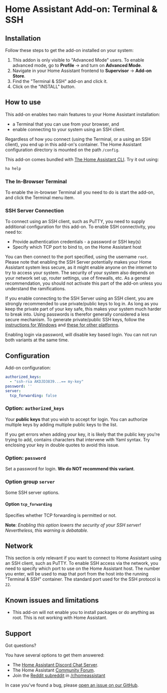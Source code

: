 # Home Assistant Add-on: Terminal & SSH

## Installation

Follow these steps to get the add-on installed on your system:

1. This addon is only visible to "Advanced Mode" users. To enable advanced mode, go to **Profile** -> and turn on **Advanced Mode**.
2. Navigate in your Home Assistant frontend to **Supervisor** -> **Add-on Store**.
3. Find the "Terminal & SSH" add-on and click it.
4. Click on the "INSTALL" button.

## How to use

This add-on enables two main features to your Home Assistant installation:
- a Terminal that you can use from your browser, and
- enable connecting to your system using an SSH client.

Regardless of how you connect (using the Terminal, or a using an SSH client), you end up in this add-on's container. The Home Assistant configuration 
directory is mounted on the path `/config`.

This add-on comes bundled with [The Home Assistant CLI](https://www.home-assistant.io/hassio/commandline/). Try it out using:

```bash
ha help
```

### The In-Browser Terminal

To enable the in-browser Terminal all you need to do is start the add-on, and click the Terminal menu item.

### SSH Server Connection

To connect using an SSH client, such as PuTTY, you need to supply additional configuration for this add-on. To enable SSH connectivity, you need to:

- Provide authentication credentials - a password or SSH key(s)
- Specify which TCP port to bind to, on the Home Assistant host

You can then connect to the port specified, using the username `root`. Please note that enabling the SSH Server potentially makes your Home Assistant system less secure, as it might enable anyone on the internet to try to access your system. The security of your system also depends on your network set up, router settings, use of firewalls, etc. As a general recommendation, you should not activate this part of the add-on unless you understand the ramifications.

If you enable connecting to the SSH Server using an SSH client, you are strongly recommended to use private/public keys to log in. As long as you keep the private part of your key safe, this makes your system much harder to break into. Using passwords is therefor generally considered a less secure mechanism. To generate private/public SSH keys, follow the [instructions for Windows][keygen-windows] and [these for other platforms][keygen].

Enabling login via password, will disable key based login. You can not run both variants at the same time.

## Configuration

Add-on configuration:

```yaml
authorized_keys:
  - "ssh-rsa AKDJD3839...== my-key"
password: ''
server:
  tcp_forwarding: false
```

### Option: `authorized_keys`

Your **public keys** that you wish to accept for login. You can authorize multiple keys by adding multiple public keys to the list.

If you get errors when adding your key, it is likely that the public key you're trying to add, contains characters that intervene with Yaml syntax. Try enclosing your key in double quotes to avoid this issue.

### Option: `password`

Set a password for login. **We do NOT recommend this variant**.

### Option group  `server`

Some SSH server options.

#### Option `tcp_forwarding`

Specifies whether TCP forwarding is permitted or not.

**Note**: _Enabling this option lowers the security of your SSH server! Nevertheless, this warning is debatable._

## Network

This section is only relevant if you want to connect to Home Assistant using an SSH client, such as PuTTY. To enable SSH access via the network, you need to specify which port to use on the Home Assistant host. The number you enter, will be used to map that port from the host into the running "Terminal & SSH" container. The standard port used for the SSH protocol is `22`.

## Known issues and limitations

- This add-on will not enable you to install packages or do anything as root.
  This is not working with Home Assistant.

## Support

Got questions?

You have several options to get them answered:

- The [Home Assistant Discord Chat Server][discord].
- The Home Assistant [Community Forum][forum].
- Join the [Reddit subreddit][reddit] in [/r/homeassistant][reddit]

In case you've found a bug, please [open an issue on our GitHub][issue].

[discord]: https://discord.gg/c5DvZ4e
[forum]: https://community.home-assistant.io
[issue]: https://github.com/home-assistant/hassio-addons/issues
[keygen-windows]: https://www.digitalocean.com/community/tutorials/how-to-create-ssh-keys-with-putty-to-connect-to-a-vps
[keygen]: https://help.github.com/articles/generating-a-new-ssh-key-and-adding-it-to-the-ssh-agent/
[reddit]: https://reddit.com/r/homeassistant
